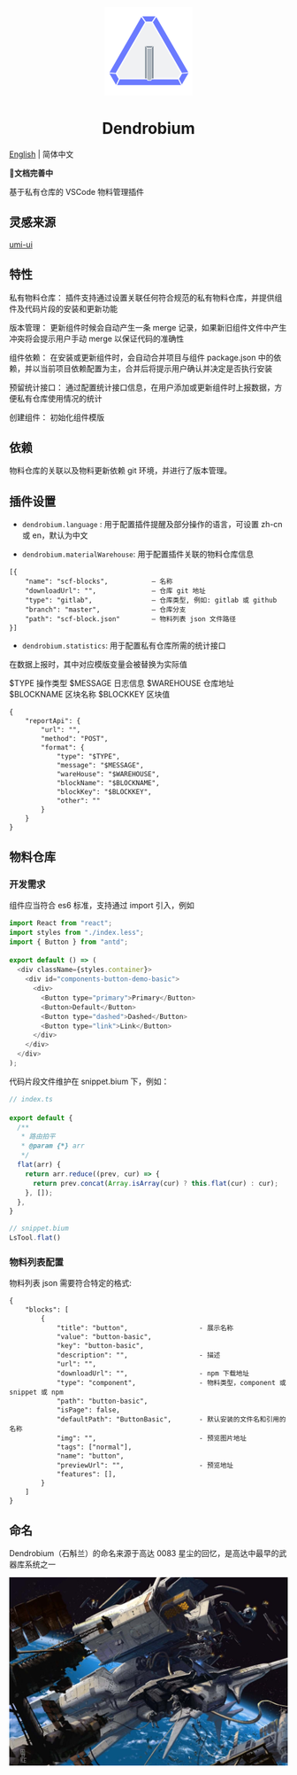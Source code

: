<p align="center">
    <img width="160" src="https://github.com/panmenglin/dendrobium/raw/master/dendrobium.png">
</p>

<h1 align="center">Dendrobium</h1>

[English](../README.md) | 简体中文

**文档完善中**

基于私有仓库的 VSCode 物料管理插件

## 灵感来源

[umi-ui](https://github.com/umijs/umi-ui)

## 特性


私有物料仓库：
插件支持通过设置关联任何符合规范的私有物料仓库，并提供组件及代码片段的安装和更新功能

版本管理：
更新组件时候会自动产生一条 merge 记录，如果新旧组件文件中产生冲突将会提示用户手动 merge 以保证代码的准确性

组件依赖：
在安装或更新组件时，会自动合并项目与组件 package.json 中的依赖，并以当前项目依赖配置为主，合并后将提示用户确认并决定是否执行安装

预留统计接口：
通过配置统计接口信息，在用户添加或更新组件时上报数据，方便私有仓库使用情况的统计

创建组件：
初始化组件模版


## 依赖

物料仓库的关联以及物料更新依赖 git 环境，并进行了版本管理。

## 插件设置

* `dendrobium.language` : 用于配置插件提醒及部分操作的语言，可设置 zh-cn 或 en，默认为中文

* `dendrobium.materialWarehouse`: 用于配置插件关联的物料仓库信息

```
[{
    "name": "scf-blocks",           — 名称
    "downloadUrl": "",              — 仓库 git 地址
    "type": "gitlab",               — 仓库类型, 例如: gitlab 或 github
    "branch": "master",             — 仓库分支
    "path": "scf-block.json"        — 物料列表 json 文件路径
}]
```

* `dendrobium.statistics`: 用于配置私有仓库所需的统计接口

在数据上报时，其中对应模版变量会被替换为实际值

$TYPE         操作类型
$MESSAGE      日志信息
$WAREHOUSE    仓库地址
$BLOCKNAME    区块名称
$BLOCKKEY     区块值

```
{
    "reportApi": {
        "url": "",
        "method": "POST",
        "format": {
            "type": "$TYPE",
            "message": "$MESSAGE",
            "wareHouse": "$WAREHOUSE",
            "blockName": "$BLOCKNAME",
            "blockKey": "$BLOCKKEY",
            "other": ""
        }
    }
}
```

## 物料仓库

### 开发需求

组件应当符合 es6 标准，支持通过 import 引入，例如

```javascript
import React from "react";
import styles from "./index.less";
import { Button } from "antd";

export default () => (
  <div className={styles.container}>
    <div id="components-button-demo-basic">
      <div>
        <Button type="primary">Primary</Button>
        <Button>Default</Button>
        <Button type="dashed">Dashed</Button>
        <Button type="link">Link</Button>
      </div>
    </div>
  </div>
);

```


代码片段文件维护在 snippet.bium 下，例如：

```javascript
// index.ts

export default {
  /**
   * 路由拍平
   * @param {*} arr
   */
  flat(arr) {
    return arr.reduce((prev, cur) => {
      return prev.concat(Array.isArray(cur) ? this.flat(cur) : cur);
    }, []);
  },
}

```


```javascript
// snippet.bium
LsTool.flat()
```

### 物料列表配置


物料列表 json 需要符合特定的格式:

```
{
    "blocks": [
        {
            "title": "button",                  - 展示名称
            "value": "button-basic",
            "key": "button-basic",          
            "description": "",                  - 描述
            "url": "",
            "downloadUrl": "",                  - npm 下载地址
            "type": "component",                - 物料类型，component 或 snippet 或 npm
            "path": "button-basic",
            "isPage": false,
            "defaultPath": "ButtonBasic",       - 默认安装的文件名和引用的名称
            "img": "",                          - 预览图片地址
            "tags": ["normal"],
            "name": "button",
            "previewUrl": "",                   - 预览地址
            "features": [],
        }
    ]
}

```

## 命名

Dendrobium（石斛兰）的命名来源于高达 0083 星尘的回忆，是高达中最早的武器库系统之一

![avatar](https://github.com/panmenglin/dendrobium/raw/master/docs/image/GP03-DENDROBIUM-GUNDAM.jpg)





